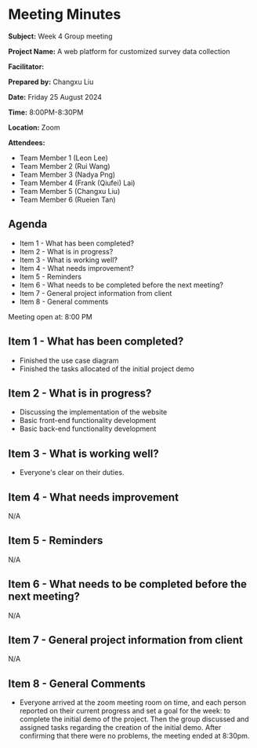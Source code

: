 # Meeting Minutes

**Subject:** Week 4 Group meeting

**Project Name:**  A web platform for customized survey data collection

**Facilitator:**

**Prepared by:** Changxu Liu

**Date:** Friday 25 August 2024

**Time:** 8:00PM-8:30PM

**Location:** Zoom

**Attendees:**
* Team Member 1 (Leon Lee)
* Team Member 2 (Rui Wang)
* Team Member 3 (Nadya Png)
* Team Member 4 (Frank (Qiufei) Lai)
* Team Member 5 (Changxu Liu)
* Team Member 6 (Rueien Tan)

## Agenda

* Item 1 - What has been completed?
* Item 2 - What is in progress?
* Item 3 - What is working well?
* Item 4 - What needs improvement?
* Item 5 - Reminders
* Item 6 - What needs to be completed before the next meeting?
* Item 7 - General project information from client
* Item 8 - General comments



Meeting open at: 8:00 PM

## Item 1 - What has been completed?
- Finished the use case diagram
- Finished the tasks allocated of the initial project demo
## Item 2 - What is in progress?
- Discussing the implementation of the website
- Basic front-end functionality development
- Basic back-end functionality development
## Item 3 - What is working well?
- Everyone's clear on their duties.

## Item 4 - What needs improvement

N/A

## Item 5 - Reminders

N/A

## Item 6 - What needs to be completed before the next meeting?
N/A


## Item 7 - General project information from client
N/A

## Item 8 - General Comments
- Everyone arrived at the zoom meeting room on time, and each person reported on their current progress and set a goal for the week: to complete the initial demo of the project. Then the group discussed and assigned tasks regarding the creation of the initial demo. After confirming that there were no problems, the meeting ended at 8:30pm.
